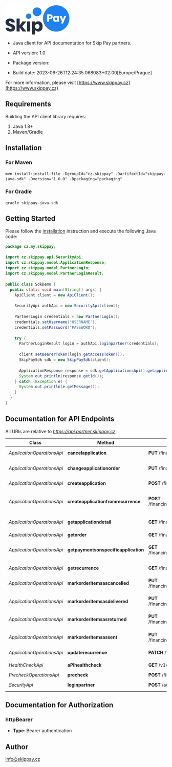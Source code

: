 <img src="./docs/logo.webp" width="200" />

 - Java client for 
API documentation for Skip Pay partners.

- API version: 1.0
- Package version: 
- Build date: 2023-06-26T12:24:35.068083+02:00[Europe/Prague]

For more information, please visit [https://www.skippay.cz](https://www.skippay.cz)

## Requirements

Building the API client library requires:

1. Java 1.8+
2. Maven/Gradle

## Installation

### For Maven

```
mvn install:install-file -DgroupId="cz.skippay" -DartifactId="skippay-java-sdk" -Dversion="1.0.0" -Dpackaging="packaging"
```

### For Gradle

```
gradle skippay-java-sdk
```

## Getting Started

Please follow the [installation](#installation) instruction and execute the following Java code:

```java
package cz.my.skippay;

import cz.skippay.api.SecurityApi;
import cz.skippay.model.ApplicationResponse;
import cz.skippay.model.PartnerLogin;
import cz.skippay.model.PartnerLoginResult;

public class SdkDemo {
  public static void main(String[] args) {
    ApiClient client = new ApiClient();

    SecurityApi authApi = new SecurityApi(client);

    PartnerLogin credentials = new PartnerLogin();
    credentials.setUsername("USERNAME");
    credentials.setPassword("PASSWORD");
    
    try {
      PartnerLoginResult login = authApi.loginpartner(credentials);

      client.setBearerToken(login.getAccessToken());
      SkipPaySdk sdk = new SkipPaySdk(client);

      ApplicationResponse response = sdk.getApplicationsApi().getapplicationdetail("APPLICATION_ID");
      System.out.println(response.getId());
    } catch (Exception e) {
      System.out.println(e.getMessage());
    }
  }
}
```

## Documentation for API Endpoints

All URIs are relative to *https://api.partner.skippay.cz*

Class | Method | HTTP request | Description
------------ | ------------- | ------------- | -------------
*.ApplicationOperationsApi* | **cancelapplication** | **PUT** /financing/v1/applications/{applicationId}/cancel | Cancel application
*.ApplicationOperationsApi* | **changeapplicationorder** | **PUT** /financing/v1/applications/{applicationId}/order | Change application order
*.ApplicationOperationsApi* | **createapplication** | **POST** /financing/v1/applications | Create application
*.ApplicationOperationsApi* | **createapplicationfromrecurrence** | **POST** /financing/v1/recurrences/{recurrenceId}/applications | Create application from recurrence
*.ApplicationOperationsApi* | **getapplicationdetail** | **GET** /financing/v1/applications/{applicationId} | Get application detail
*.ApplicationOperationsApi* | **getorder** | **GET** /financing/v1/orders | Get order
*.ApplicationOperationsApi* | **getpaymentsonspecificapplication** | **GET** /financing/v1/applications/{applicationId}/payments | Get payments on specific application
*.ApplicationOperationsApi* | **getrecurrence** | **GET** /financing/v1/recurrences/{recurrenceId} | Get recurrence
*.ApplicationOperationsApi* | **markorderitemsascancelled** | **PUT** /financing/v1/applications/{applicationId}/order/cancel | Mark order items as cancelled
*.ApplicationOperationsApi* | **markorderitemsasdelivered** | **PUT** /financing/v1/applications/{applicationId}/order/deliver | Mark order items as delivered
*.ApplicationOperationsApi* | **markorderitemsasreturned** | **PUT** /financing/v1/applications/{applicationId}/order/return | Mark order items as returned
*.ApplicationOperationsApi* | **markorderitemsassent** | **PUT** /financing/v1/applications/{applicationId}/order/send | Mark order items as sent
*.ApplicationOperationsApi* | **updaterecurrence** | **PATCH** /financing/v1/recurrences/{recurrenceId} | Update recurrence
*.HealthCheckApi* | **aPIhealthcheck** | **GET** /v1/health | API health check
*.PrecheckOperationsApi* | **precheck** | **POST** /financing/v1/precheck | Precheck
*.SecurityApi* | **loginpartner** | **POST** /authentication/v1/partner | Login partner


## Documentation for Authorization




### httpBearer


- **Type**: Bearer authentication


## Author

info@skippay.cz

